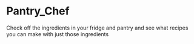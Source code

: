 # Pantry_Chef
Check off the ingredients in your fridge and pantry and see what recipes you can make with just those ingredients
